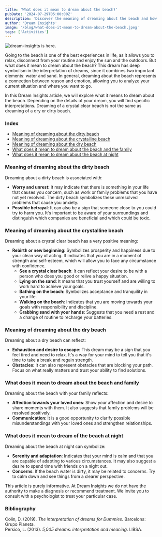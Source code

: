 ```yaml
---
title: 'What does it mean to dream about the beach?'
pubDate: '2024-07-29T05:00:00Z'
description: 'Discover the meaning of dreaming about the beach and how different aspects of the dream, such as the cleanliness of the water or the presence of family, can influence its interpretation.'
author: 'Dream Insights'
image: '/blog/what-does-it-mean-to-dream-about-the-beach.jpeg'
tags: ['Activities']
---
```


![dream-insights is here.](/blog/what-does-it-mean-to-dream-about-the-beach.jpeg)



Going to the beach is one of the best experiences in life, as it allows you to relax, disconnect from your routine and enjoy the sun and the outdoors. But what does it mean to dream about the beach? This dream has deep symbolism in the interpretation of dreams, since it combines two important elements: water and sand. In general, dreaming about the beach represents a connection between reason and emotion, allowing you to analyze your current situation and where you want to go.

In this Dream Insights article, we will explore what it means to dream about the beach. Depending on the details of your dream, you will find specific interpretations. Dreaming of a crystal clear beach is not the same as dreaming of a dry or dirty beach.


### Index

- [Meaning of dreaming about the dirty beach](#meaning-of-dreaming-about-the-dirty-beach)
- [Meaning of dreaming about the crystalline beach](#meaning-of-dreaming-about-the-crystalline-beach)
- [Meaning of dreaming about the dry beach](#meaning-of-dreaming-about-the-dry-beach)
- [What does it mean to dream about the beach and the family](#what-does-it-mean-to-dream-about-the-beach-and-the-family)
- [What does it mean to dream about the beach at night](#what-does-it-mean-to-dream-about-the-beach-at-night)

### Meaning of dreaming about the dirty beach

Dreaming about a dirty beach is associated with:

- **Worry and unrest**: It may indicate that there is something in your life that causes you concern, such as work or family problems that you have not yet resolved. The dirty beach symbolizes these unresolved problems that cause you anxiety.
- **Possible betrayal**: It can also be a sign that someone close to you could try to harm you. It's important to be aware of your surroundings and distinguish which companies are beneficial and which could be toxic.

### Meaning of dreaming about the crystalline beach

Dreaming about a crystal clear beach has a very positive meaning:

- **Rebirth or new beginning**: Symbolizes prosperity and happiness due to your clean way of acting. It indicates that you are in a moment of strength and self-esteem, which will allow you to face any circumstance with confidence.
  - **See a crystal clear beach**: It can reflect your desire to be with a person who does you good or relive a happy situation.
  - **Lying on the sand**: It means that you trust yourself and are willing to work hard to achieve your goals.
  - **Bathing on the beach**: Symbolizes acceptance and tranquility in your life.
  - **Walking on the beach**: Indicates that you are moving towards your goals with responsibility and discipline.
  - **Grabbing sand with your hands**: Suggests that you need a rest and a change of routine to recharge your batteries.

### Meaning of dreaming about the dry beach

Dreaming about a dry beach can reflect:

- **Exhaustion and desire to escape**: This dream may be a sign that you feel tired and need to relax. It's a way for your mind to tell you that it's time to take a break and regain strength.
- **Obstacles**: It can also represent obstacles that are blocking your path. Focus on what really matters and trust your ability to find solutions.

### What does it mean to dream about the beach and family

Dreaming about the beach with your family reflects:

- **Affection towards your loved ones**: Show your affection and desire to share moments with them. It also suggests that family problems will be resolved positively.
- **Communication**: It is a good opportunity to clarify possible misunderstandings with your loved ones and strengthen relationships.

### What does it mean to dream of the beach at night

Dreaming about the beach at night can symbolize:

- **Serenity and adaptation**: Indicates that your mind is calm and that you are capable of adapting to various circumstances. It may also suggest a desire to spend time with friends on a night out.
- **Concerns**: If the beach water is dirty, it may be related to concerns. Try to calm down and see things from a clearer perspective.

This article is purely informative. At Dream Insights we do not have the authority to make a diagnosis or recommend treatment. We invite you to consult with a psychologist to treat your particular case.


### Bibliography

Colin, D. (2019). *The interpretation of dreams for Dummies*. Barcelona: Grupo Planeta.  
Persico, L. (2013). *5,005 dreams: interpretation and meaning*. LIBSA.